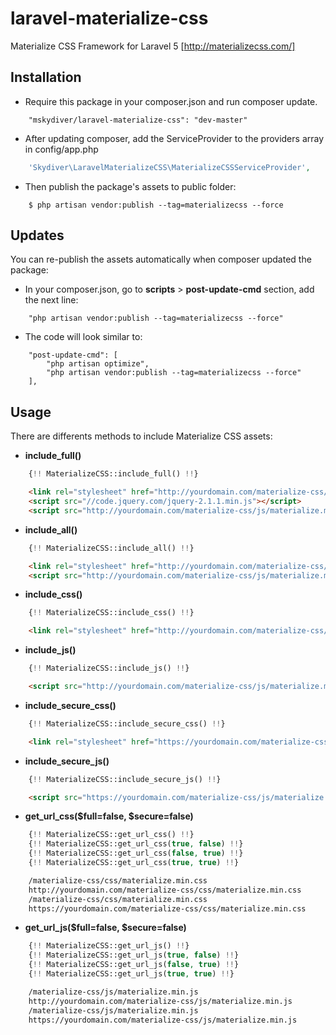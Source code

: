 # laravel-materialize-css
Materialize CSS Framework for Laravel 5 [http://materializecss.com/]



## Installation

* Require this package in your composer.json and run composer update.
```
    "mskydiver/laravel-materialize-css": "dev-master"
```

* After updating composer, add the ServiceProvider to the providers array in config/app.php
```php
    'Skydiver\LaravelMaterializeCSS\MaterializeCSSServiceProvider',
```

*  Then publish the package's assets to public folder:
```
    $ php artisan vendor:publish --tag=materializecss --force
```



## Updates
You can re-publish the assets automatically when composer updated the package:

* In your composer.json, go to **scripts** > **post-update-cmd** section, add the next line:
```
    "php artisan vendor:publish --tag=materializecss --force"
```

* The code will look similar to:
```
    "post-update-cmd": [
        "php artisan optimize",
        "php artisan vendor:publish --tag=materializecss --force"
    ],
```



## Usage

There are differents methods to include Materialize CSS assets:

* **include_full()**
```php
    {!! MaterializeCSS::include_full() !!}
```
```html
    <link rel="stylesheet" href="http://yourdomain.com/materialize-css/css/materialize.min.css">
    <script src="//code.jquery.com/jquery-2.1.1.min.js"></script>
    <script src="http://yourdomain.com/materialize-css/js/materialize.min.js"></script>
```

* **include_all()**
```php
    {!! MaterializeCSS::include_all() !!}
```
```html
    <link rel="stylesheet" href="http://yourdomain.com/materialize-css/css/materialize.min.css">
    <script src="http://yourdomain.com/materialize-css/js/materialize.min.js"></script>
```

* **include_css()**
```php
    {!! MaterializeCSS::include_css() !!}
```
```html
    <link rel="stylesheet" href="http://yourdomain.com/materialize-css/css/materialize.min.css">
```

* **include_js()**
```php
    {!! MaterializeCSS::include_js() !!}
```
```html
    <script src="http://yourdomain.com/materialize-css/js/materialize.min.js"></script>
```

* **include_secure_css()**
```php
    {!! MaterializeCSS::include_secure_css() !!}
```
```html
    <link rel="stylesheet" href="https://yourdomain.com/materialize-css/css/materialize.min.css">
```

* **include_secure_js()**
```php
    {!! MaterializeCSS::include_secure_js() !!}
```
```html
    <script src="https://yourdomain.com/materialize-css/js/materialize.min.js"></script>
```

* **get_url_css($full=false, $secure=false)**
```php
    {!! MaterializeCSS::get_url_css() !!}
    {!! MaterializeCSS::get_url_css(true, false) !!}
    {!! MaterializeCSS::get_url_css(false, true) !!}
    {!! MaterializeCSS::get_url_css(true, true) !!}
```
```html
    /materialize-css/css/materialize.min.css
    http://yourdomain.com/materialize-css/css/materialize.min.css
    /materialize-css/css/materialize.min.css
    https://yourdomain.com/materialize-css/css/materialize.min.css
```

* **get_url_js($full=false, $secure=false)**
```php
    {!! MaterializeCSS::get_url_js() !!}
    {!! MaterializeCSS::get_url_js(true, false) !!}
    {!! MaterializeCSS::get_url_js(false, true) !!}
    {!! MaterializeCSS::get_url_js(true, true) !!}
```
```html
    /materialize-css/js/materialize.min.js
    http://yourdomain.com/materialize-css/js/materialize.min.js
    /materialize-css/js/materialize.min.js
    https://yourdomain.com/materialize-css/js/materialize.min.js
```